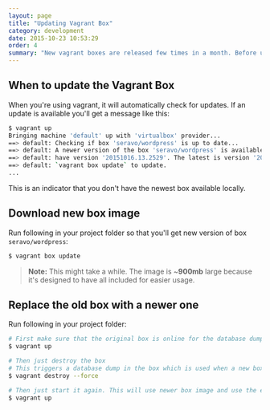 ```yaml
---
layout: page
title: "Updating Vagrant Box"
category: development
date: 2015-10-23 10:53:29
order: 4
summary: "New vagrant boxes are released few times in a month. Before updating you need to destroy currently active box and start a new one."
---
```


## When to update the Vagrant Box
When you're using vagrant, it will automatically check for updates. If an update is available you'll get a message like this:

```bash
$ vagrant up
Bringing machine 'default' up with 'virtualbox' provider...
==> default: Checking if box 'seravo/wordpress' is up to date...
==> default: A newer version of the box 'seravo/wordpress' is available! You currently
==> default: have version '20151016.13.2529'. The latest is version '20151022.21.3040'. Run
==> default: `vagrant box update` to update.
...
```

This is an indicator that you don't have the newest box available locally.

## Download new box image

Run following in your project folder so that you'll get new version of box ```seravo/wordpress```:

```bash
$ vagrant box update
```

> **Note:** This might take a while. The image is  ~**900mb** large because it's designed to have all included for easier usage.

## Replace the old box with a newer one

Run following in your project folder:

```bash
# First make sure that the original box is online for the database dumps to work
$ vagrant up

# Then just destroy the box
# This triggers a database dump in the box which is used when a new box comes online.
$ vagrant destroy --force

# Then just start it again. This will use newer box image and use the earlier database and ssl certicates
$ vagrant up
```

